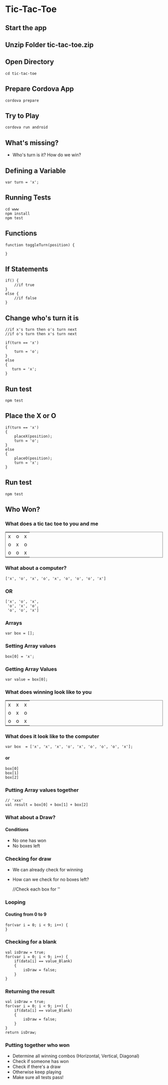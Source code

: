# Tic-Tac-Toe


## Start the app

## Unzip Folder tic-tac-toe.zip


## Open Directory

	cd tic-tac-toe


## Prepare Cordova App

	cordova prepare


## Try to Play

	cordova run android


## What's missing?

* Who's turn is it?  How do we win?


## Defining a Variable


	var turn = 'x';


## Running Tests

	cd www
	npm install
	npm test


## Functions 

	function toggleTurn(position) {
	
	}


## If Statements

	if() {
    	//if true
	}
	else {
		//if false
	}


## Change who's turn it is

	//if x's turn then o's turn next
	//if o's turn then x's turn next

	if(turn == 'x')
	{
      	turn = 'o';
	}
	else
	{
       turn = 'x';
	}


## Run test

	npm test


## Place the X or O

	if(turn == 'x')
	{
		placeX(position);
		turn = 'o';
	}
	else
	{
		placeO(position);
		turn = 'x';
	}


## Run test

	npm test


## Who Won?

### What does a tic tac toe to you and me

<table frame="box">
<tr>
<td>x</td>
<td>o</td>
<td>x</td>
</tr>
<tr>
<td>o</td>
<td>x</td>
<td>o</td>
</tr>
<tr>
<td>o</td>
<td>o</td>
<td>x</td>
</tr>
</table>


### What about a computer?

	['x', 'o', 'x', 'o', 'x', 'o', 'o', 'o', 'x']
	

### OR
	
	['x', 'o', 'x',
	 'o', 'x', 'o',
	 'o', 'o', 'x']


### Arrays

	var box = [];


### Setting Array values

	box[0] = 'x';


### Getting Array Values

	var value = box[0];


### What does winning look like to you

<table frame="box">
<tr>
<td>x</td>
<td>x</td>
<td>x</td>
</tr>
<tr>
<td>o</td>
<td>x</td>
<td>o</td>
</tr>
<tr>
<td>o</td>
<td>o</td>
<td>x</td>
</tr>
</table>


### What does it look like to the computer
	
	var box  = ['x', 'x', 'x', 'o', 'x', 'o', 'o', 'o', 'x'];

#### or 

	box[0]
	box[1]
	box[2]


### Putting Array values together

	// 'xxx'
	val result = box[0] + box[1] + box[2]


### What about a Draw?

#### Conditions
* No one has won
* No boxes left


### Checking for draw

* We can already check for winning
* How can we check for no boxes left?

	//Check each box for ''


### Looping

#### Couting from 0 to 9
	
	for(var i = 0; i < 9; i++) {
	}


### Checking for a blank 
	val isDraw = true;
	for(var i = 0; i < 9; i++) {
		if(data[i] == value_Blank)
		{
			isDraw = false;
		}
	}


### Returning the result

	val isDraw = true;
	for(var i = 0; i < 9; i++) {
		if(data[i] == value_Blank)
		{
			isDraw = false;
		}
	}
	return isDraw;


### Putting together who won

* Determine all winning combos (Horizontal, Vertical, Diagonal)
* Check if someone has won
* Check if there's a draw
* Otherwise keep playing
* Make sure all tests pass!
